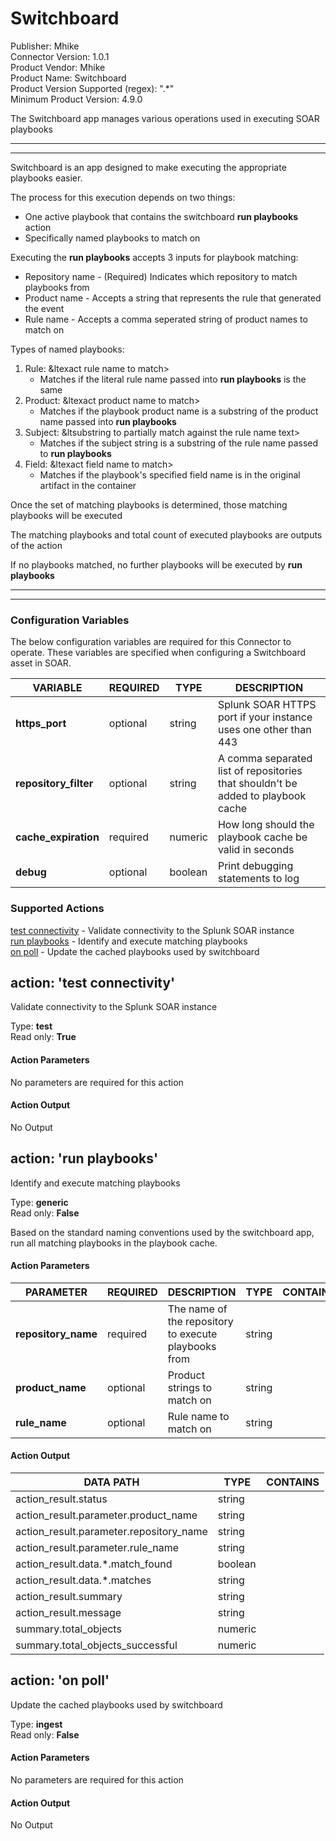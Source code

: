 [comment]: # "Auto-generated SOAR connector documentation"
# Switchboard

Publisher: Mhike  
Connector Version: 1\.0\.1  
Product Vendor: Mhike  
Product Name: Switchboard  
Product Version Supported (regex): "\.\*"  
Minimum Product Version: 4\.9\.0  

The Switchboard app manages various operations used in executing SOAR playbooks


----------------------------------------------------------------------------------------------------

----------------------------------------------------------------------------------------------------

Switchboard is an app designed to make executing the appropriate playbooks easier.  
  
The process for this execution depends on two things:

-   One active playbook that contains the switchboard **run playbooks** action
-   Specifically named playbooks to match on

Executing the **run playbooks** accepts 3 inputs for playbook matching:

-   Repository name - (Required) Indicates which repository to match playbooks from
-   Product name - Accepts a string that represents the rule that generated the event
-   Rule name - Accepts a comma seperated string of product names to match on

Types of named playbooks:

1.  Rule: &ltexact rule name to match>
    -   Matches if the literal rule name passed into **run playbooks** is the same
2.  Product: &ltexact product name to match>
    -   Matches if the playbook product name is a substring of the product name passed into **run
        playbooks**
3.  Subject: &ltsubstring to partially match against the rule name text>
    -   Matches if the subject string is a substring of the rule name passed to **run playbooks**
4.  Field: &ltexact field name to match>
    -   Matches if the playbook's specified field name is in the original artifact in the container

Once the set of matching playbooks is determined, those matching playbooks will be executed  
  
The matching playbooks and total count of executed playbooks are outputs of the action  
  
If no playbooks matched, no further playbooks will be executed by **run playbooks**

----------------------------------------------------------------------------------------------------

----------------------------------------------------------------------------------------------------


### Configuration Variables
The below configuration variables are required for this Connector to operate.  These variables are specified when configuring a Switchboard asset in SOAR.

VARIABLE | REQUIRED | TYPE | DESCRIPTION
-------- | -------- | ---- | -----------
**https\_port** |  optional  | string | Splunk SOAR HTTPS port if your instance uses one other than 443
**repository\_filter** |  optional  | string | A comma separated list of repositories that shouldn't be added to playbook cache
**cache\_expiration** |  required  | numeric | How long should the playbook cache be valid in seconds
**debug** |  optional  | boolean | Print debugging statements to log

### Supported Actions  
[test connectivity](#action-test-connectivity) - Validate connectivity to the Splunk SOAR instance  
[run playbooks](#action-run-playbooks) - Identify and execute matching playbooks  
[on poll](#action-on-poll) - Update the cached playbooks used by switchboard  

## action: 'test connectivity'
Validate connectivity to the Splunk SOAR instance

Type: **test**  
Read only: **True**

#### Action Parameters
No parameters are required for this action

#### Action Output
No Output  

## action: 'run playbooks'
Identify and execute matching playbooks

Type: **generic**  
Read only: **False**

Based on the standard naming conventions used by the switchboard app, run all matching playbooks in the playbook cache\.

#### Action Parameters
PARAMETER | REQUIRED | DESCRIPTION | TYPE | CONTAINS
--------- | -------- | ----------- | ---- | --------
**repository\_name** |  required  | The name of the repository to execute playbooks from | string | 
**product\_name** |  optional  | Product strings to match on | string | 
**rule\_name** |  optional  | Rule name to match on | string | 

#### Action Output
DATA PATH | TYPE | CONTAINS
--------- | ---- | --------
action\_result\.status | string | 
action\_result\.parameter\.product\_name | string | 
action\_result\.parameter\.repository\_name | string | 
action\_result\.parameter\.rule\_name | string | 
action\_result\.data\.\*\.match\_found | boolean | 
action\_result\.data\.\*\.matches | string | 
action\_result\.summary | string | 
action\_result\.message | string | 
summary\.total\_objects | numeric | 
summary\.total\_objects\_successful | numeric |   

## action: 'on poll'
Update the cached playbooks used by switchboard

Type: **ingest**  
Read only: **False**

#### Action Parameters
No parameters are required for this action

#### Action Output
No Output